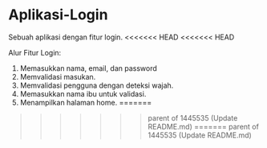 # Aplikasi-Login
Sebuah aplikasi dengan fitur login.
<<<<<<< HEAD
<<<<<<< HEAD

Alur Fitur Login:
1. Memasukkan nama, email, dan password
2. Memvalidasi masukan.
3. Memvalidasi pengguna dengan deteksi wajah.
4. Memasukkan nama ibu untuk validasi.
5. Menampilkan halaman home.
=======
>>>>>>> parent of 1445535 (Update README.md)
=======
>>>>>>> parent of 1445535 (Update README.md)
